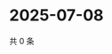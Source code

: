 # 2025-07-08

共 0 条

<!-- BEGIN ZHIHUQUESTIONS -->
<!-- 最后更新时间 Tue Jul 08 2025 18:12:58 GMT+0800 (China Standard Time) -->

<!-- END ZHIHUQUESTIONS -->
